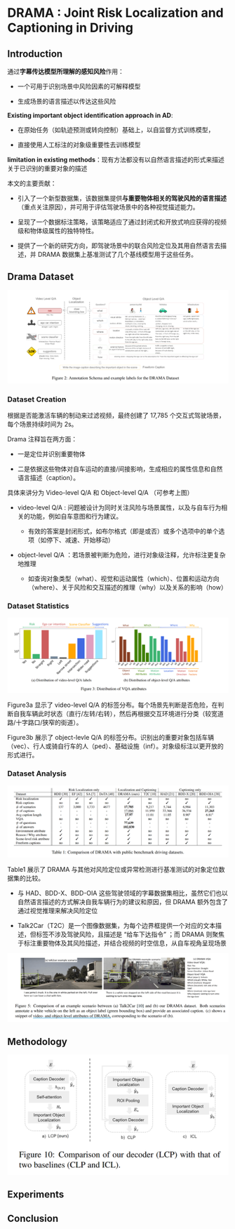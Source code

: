 # DRAMA : Joint Risk Localization and Captioning in Driving

## Introduction

通过**字幕传达模型所理解的感知风险**作用：

- 一个可用于识别场景中风险因素的可解释模型

- 生成场景的语言描述以传达这些风险

**Existing important object identification approach in AD**:

- 在原始任务（如轨迹预测或转向控制）基础上，以自监督方式训练模型，

- 直接使用人工标注的对象级重要性去训练模型

**limitation in existing methods**：现有方法都没有以自然语言描述的形式来描述关于已识别的重要对象的描述

本文的主要贡献：

- 引入了一个新型数据集，该数据集提供**与重要物体相关的驾驶风险的语言描述**（重点关注原因），并可用于评估驾驶场景中的各种视觉描述能力。

- 呈现了一个数据标注策略，该策略适应了通过封闭式和开放式响应获得的视频级和物体级属性的独特特性。

- 提供了一个新的研究方向，即驾驶场景中的联合风险定位及其用自然语言去描述，并 DRAMA 数据集上基准测试了几个基线模型用于这些任务。


## Drama Dataset

![annotation_schema_example_drama](./pictures/annotation_schema_example_drama.png)


### Dataset Creation

根据是否能激活车辆的制动来过滤视频，最终创建了 17,785 个交互式驾驶场景，每个场景持续时间为 2s。

Drama 注释旨在两方面：
  
  - 一是定位并识别重要物体
  
  - 二是依据这些物体对自车运动的直接/间接影响，生成相应的属性信息和自然语言描述（caption）。

具体来讲分为 Video-level Q/A 和 Object-level Q/A （可参考上图）

- video-level Q/A : 问题被设计为同时关注风险与场景属性，以及与自车行为相关的功能，例如自车意图和行为建议。
  - 有效的答案是封闭形式，如布尔格式（即是或否）或多个选项中的单个选项（如停下、减速、开始移动）

- object-level Q/A ：若场景被判断为危险，进行对象级注释，允许标注更复杂地推理

  - 如查询对象类型（what）、视觉和运动属性（which）、位置和运动方向（where）、关于风险和交互描述的推理（why）以及关系的影响（how）

### Dataset Statistics

![Drama_figure3](./pictures/drama_figure3.png)

Figure3a 显示了 video-level Q/A 的标签分布。每个场景先判断是否危险，在判断自我车辆此时状态（直行/左转/右转），然后再根据交互环境进行分类（较宽道路/十字路口/狭窄的街道）。

Figure3b 展示了 object-levle Q/A 的标签分布。识别出的重要对象包括车辆（vec）、行人或骑自行车的人（ped）、基础设施（inf）。对象级标注以更开放的形式进行。

### Dataset Analysis

![drama_table1](./pictures/drama_table1.png )

Table1 展示了 DRAMA 与其他对风险定位或异常检测进行基准测试的对象定位数据集的比较。

- 与 HAD、BDD-X、BDD-OIA 这些驾驶领域的字幕数据集相比，虽然它们也以自然语言描述的方式解决自我车辆行为的建议和原因，但 DRAMA 额外包含了通过视觉推理来解决风险定位

- Talk2Car（T2C）是一个图像数据集，为每个边界框提供一个对应的文本描述，但标签不涉及驾驶风险，且描述是 “给车下达指令” ；而 DRAMA 则聚焦于标注重要物体及其风险描述，并结合视频的时空信息，从自车视角呈现场景

![t2c_vs_drama](./pictures/t2c_vs_drama.png)

## Methodology

![model_drama](./pictures/model_drama.png)


## Experiments




## Conclusion








